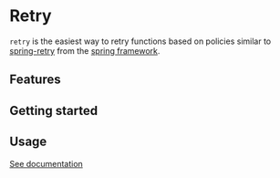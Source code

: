 # Retry 
`retry` is the easiest way to retry functions based on policies similar to [spring-retry](https://github.com/spring-projects/spring-retry) from the [spring framework](https://spring.io/).

## Features


## Getting started


## Usage
[See documentation](#)

